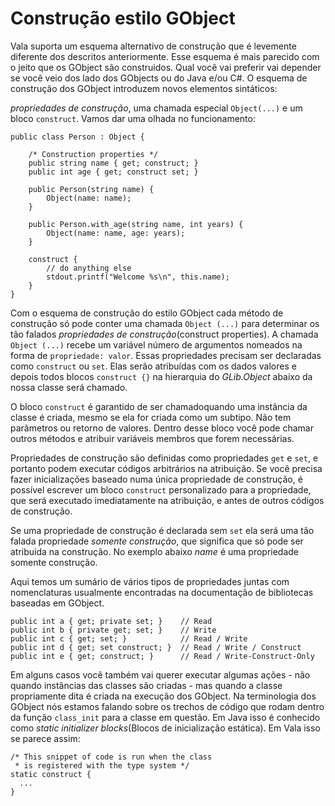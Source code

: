 # Construção estilo GObject

Vala suporta um esquema alternativo de construção que é levemente diferente dos descritos anteriormente. Esse esquema é mais parecido com o jeito que os GObject são construidos. Qual você vai preferir vai depender se você veio dos lado dos GObjects ou do Java e/ou C\#. O esquema de construção dos GObject introduzem novos elementos sintáticos:

_propriedades de construção_, uma chamada especial `Object(...)` e um bloco `construct`. Vamos dar uma olhada no funcionamento:

```vala
public class Person : Object {

    /* Construction properties */
    public string name { get; construct; }
    public int age { get; construct set; }

    public Person(string name) {
        Object(name: name);
    }

    public Person.with_age(string name, int years) {
        Object(name: name, age: years);
    }

    construct {
        // do anything else
        stdout.printf("Welcome %s\n", this.name);
    }
}
```

Com o esquema de construção do estilo GObject cada método de construção só pode conter uma chamada `Object (...)` para determinar os tão falados _propriedades de construção_(construct properties). A chamada `Object (...)` recebe um variável número de argumentos nomeados na forma de `propriedade: valor`. Essas propriedades precisam ser declaradas como `construct` ou `set`. Elas serão atribuídas com os dados valores e depois todos blocos `construct {}` na hierarquia do _GLib.Object_ abaixo da nossa classe será chamado.

O bloco `construct` é garantido de ser chamadoquando uma instância da classe é criada, mesmo se ela for criada como um subtipo. Não tem parâmetros ou retorno de valores. Dentro desse bloco você pode chamar outros métodos e atribuir variáveis membros que forem necessárias.

Propriedades de construção são definidas como propriedades `get` e `set`, e portanto podem executar códigos arbitrários na atribuição. Se você precisa fazer inicializações baseado numa única propriedade de construção, é possível escrever um bloco `construct` personalizado para a propriedade, que será executado imediatamente na atribuição, e antes de outros códigos de construção.

Se uma propriedade de construção é declarada sem `set` ela será uma tão falada propriedade _somente construção_, que significa que só pode ser atribuida na construção. No exemplo abaixo _name_ é uma propriedade somente construção.

Aqui temos um sumário de vários tipos de propriedades juntas com nomenclaturas usualmente encontradas na documentação de bibliotecas baseadas em GObject.

```vala
public int a { get; private set; }    // Read
public int b { private get; set; }    // Write
public int c { get; set; }            // Read / Write
public int d { get; set construct; }  // Read / Write / Construct
public int e { get; construct; }      // Read / Write-Construct-Only
```

Em alguns casos você também vai querer executar algumas ações - não quando instâncias das classes são criadas - mas quando a classe propriamente dita é criada na execução dos GObject. Na terminologia dos GObject nós estamos falando sobre os trechos de código que rodam dentro da função `class_init` para a classe em questão. Em Java isso é conhecido como _static initializer blocks_(Blocos de inicialização estática). Em Vala isso se parece assim:

```vala
/* This snippet of code is run when the class
 * is registered with the type system */
static construct {
  ...
}
```
